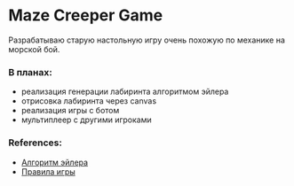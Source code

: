 # Maze Creeper Game

Разрабатываю старую настольную игру очень похожую по механике на морской бой.
### В планах:
  - реализация генерации лабиринта алгоритмом эйлера
  - отрисовка лабиринта через canvas
  - реализация игры с ботом
  - мультиплеер с другими игроками

### References:

 - [Алгоритм эйлера](https://github.com/lpestl/Maze)
 - [Правила игры](https://pikabu.ru/story/nastolnaya_igra_na_bumage__labirint_7438708)
